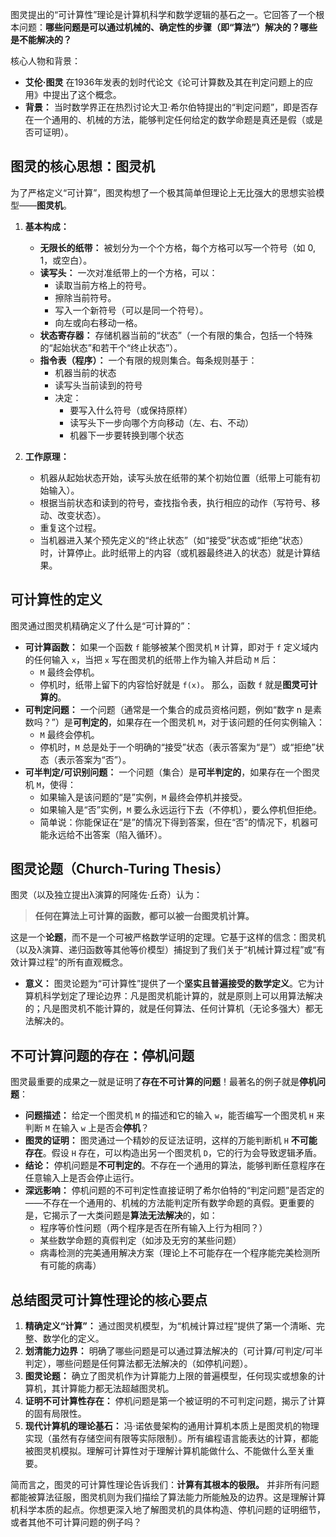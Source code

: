 图灵提出的“可计算性”理论是计算机科学和数学逻辑的基石之一。它回答了一个根本问题：**哪些问题是可以通过机械的、确定性的步骤（即“算法”）解决的？哪些是不能解决的？**

核心人物和背景：
* **艾伦·图灵** 在1936年发表的划时代论文《论可计算数及其在判定问题上的应用》中提出了这个概念。
* **背景：** 当时数学界正在热烈讨论大卫·希尔伯特提出的“判定问题”，即是否存在一个通用的、机械的方法，能够判定任何给定的数学命题是真还是假（或是否可证明）。

## 图灵的核心思想：图灵机

为了严格定义“可计算”，图灵构想了一个极其简单但理论上无比强大的思想实验模型——**图灵机**。

1.  **基本构成：**
    *   **无限长的纸带：** 被划分为一个个方格，每个方格可以写一个符号（如 0, 1，或空白）。
    *   **读写头：** 一次对准纸带上的一个方格，可以：
        *   读取当前方格上的符号。
        *   擦除当前符号。
        *   写入一个新符号（可以是同一个符号）。
        *   向左或向右移动一格。
    *   **状态寄存器：** 存储机器当前的“状态”（一个有限的集合，包括一个特殊的“起始状态”和若干个“终止状态”）。
    *   **指令表（程序）：** 一个有限的规则集合。每条规则基于：
        *   机器当前的状态
        *   读写头当前读到的符号
        *   决定：
            *   要写入什么符号（或保持原样）
            *   读写头下一步向哪个方向移动（左、右、不动）
            *   机器下一步要转换到哪个状态

2.  **工作原理：**
    *   机器从起始状态开始，读写头放在纸带的某个初始位置（纸带上可能有初始输入）。
    *   根据当前状态和读到的符号，查找指令表，执行相应的动作（写符号、移动、改变状态）。
    *   重复这个过程。
    *   当机器进入某个预先定义的“终止状态”（如“接受”状态或“拒绝”状态）时，计算停止。此时纸带上的内容（或机器最终进入的状态）就是计算结果。

## 可计算性的定义

图灵通过图灵机精确定义了什么是“可计算的”：

*   **可计算函数：** 如果一个函数 `f` 能够被某个图灵机 `M` 计算，即对于 `f` 定义域内的任何输入 `x`，当把 `x` 写在图灵机的纸带上作为输入并启动 `M` 后：
    *   `M` 最终会停机。
    *   停机时，纸带上留下的内容恰好就是 `f(x)`。
    那么，函数 `f` 就是**图灵可计算的**。
*   **可判定问题：** 一个问题（通常是一个集合的成员资格问题，例如“数字 n 是素数吗？”）是**可判定的**，如果存在一个图灵机 `M`，对于该问题的任何实例输入：
    *   `M` 最终会停机。
    *   停机时，`M` 总是处于一个明确的“接受”状态（表示答案为“是”）或“拒绝”状态（表示答案为“否”）。
*   **可半判定/可识别问题：** 一个问题（集合）是**可半判定的**，如果存在一个图灵机 `M`，使得：
    *   如果输入是该问题的“是”实例，`M` 最终会停机并接受。
    *   如果输入是“否”实例，`M` 要么永远运行下去（不停机），要么停机但拒绝。
    *   简单说：你能保证在“是”的情况下得到答案，但在“否”的情况下，机器可能永远给不出答案（陷入循环）。

## 图灵论题（Church-Turing Thesis）

图灵（以及独立提出λ演算的阿隆佐·丘奇）认为：

> **任何在算法上可计算的函数，都可以被一台图灵机计算。**

这是一个**论题**，而不是一个可被严格数学证明的定理。它基于这样的信念：图灵机（以及λ演算、递归函数等其他等价模型）捕捉到了我们关于“机械计算过程”或“有效计算过程”的所有直观概念。

*   **意义：** 图灵论题为“可计算性”提供了一个**坚实且普遍接受的数学定义**。它为计算机科学划定了理论边界：凡是图灵机能计算的，就是原则上可以用算法解决的；凡是图灵机不能计算的，就是任何算法、任何计算机（无论多强大）都无法解决的。

## 不可计算问题的存在：停机问题

图灵最重要的成果之一就是证明了**存在不可计算的问题**！最著名的例子就是**停机问题**：

*   **问题描述：** 给定一个图灵机 `M` 的描述和它的输入 `w`，能否编写一个图灵机 `H` 来判断 `M` 在输入 `w` 上是否会**停机**？
*   **图灵的证明：** 图灵通过一个精妙的反证法证明，这样的万能判断机 `H` **不可能存在**。假设 `H` 存在，可以构造出另一个图灵机 `D`，它的行为会导致逻辑矛盾。
*   **结论：** 停机问题是**不可判定的**。不存在一个通用的算法，能够判断任意程序在任意输入上是否会停止运行。
*   **深远影响：** 停机问题的不可判定性直接证明了希尔伯特的“判定问题”是否定的——不存在一个通用的、机械的方法能判定所有数学命题的真假。更重要的是，它揭示了一大类问题是**算法无法解决**的，如：
    *   程序等价性问题（两个程序是否在所有输入上行为相同？）
    *   某些数学命题的真假判定（如涉及无穷的某些问题）
    *   病毒检测的完美通用解决方案（理论上不可能存在一个程序能完美检测所有可能的病毒）

## 总结图灵可计算性理论的核心要点

1.  **精确定义“计算”：** 通过图灵机模型，为“机械计算过程”提供了第一个清晰、完整、数学化的定义。
2.  **划清能力边界：** 明确了哪些问题是可以通过算法解决的（可计算/可判定/可半判定），哪些问题是任何算法都无法解决的（如停机问题）。
3.  **图灵论题：** 确立了图灵机作为计算能力上限的普遍模型，任何现实或想象的计算机，其计算能力都无法超越图灵机。
4.  **证明不可计算性存在：** 停机问题是第一个被证明的不可判定问题，揭示了计算的固有局限性。
5.  **现代计算机的理论基石：** 冯·诺依曼架构的通用计算机本质上是图灵机的物理实现（虽然有存储空间有限等实际限制）。所有编程语言能表达的计算，都能被图灵机模拟。理解可计算性对于理解计算机能做什么、不能做什么至关重要。

简而言之，图灵的可计算性理论告诉我们：**计算有其根本的极限。** 并非所有问题都能被算法征服，图灵机则为我们描绘了算法能力所能触及的边界。这是理解计算机科学本质的起点。你想更深入地了解图灵机的具体构造、停机问题的证明细节，或者其他不可计算问题的例子吗？